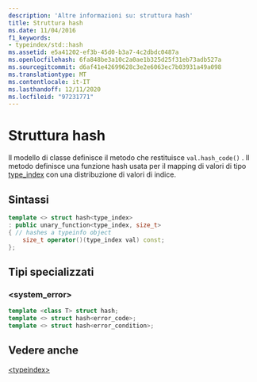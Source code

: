 ```yaml
---
description: 'Altre informazioni su: struttura hash'
title: Struttura hash
ms.date: 11/04/2016
f1_keywords:
- typeindex/std::hash
ms.assetid: e5a41202-ef3b-45d0-b3a7-4c2dbdc0487a
ms.openlocfilehash: 6fa848be3a10c2a0ae1b325d25f31eb73adb527a
ms.sourcegitcommit: d6af41e42699628c3e2e6063ec7b03931a49a098
ms.translationtype: MT
ms.contentlocale: it-IT
ms.lasthandoff: 12/11/2020
ms.locfileid: "97231771"
---
```

# <a name="hash-structure"></a>Struttura hash

Il modello di classe definisce il metodo che restituisce `val.hash_code()` . Il metodo definisce una funzione hash usata per il mapping di valori di tipo [type_index](../standard-library/type-index-class.md) con una distribuzione di valori di indice.

## <a name="syntax"></a>Sintassi

```cpp
template <> struct hash<type_index>
: public unary_function<type_index, size_t>
{ // hashes a typeinfo object
    size_t operator()(type_index val) const;
};
```

## <a name="specialized-types"></a>Tipi specializzati

### <a name="system_error"></a><a name="system_error"></a> \<system_error>

```cpp
template <class T> struct hash;
template <> struct hash<error_code>;
template <> struct hash<error_condition>;
```

## <a name="see-also"></a>Vedere anche

[\<typeindex>](../standard-library/typeindex.md)
